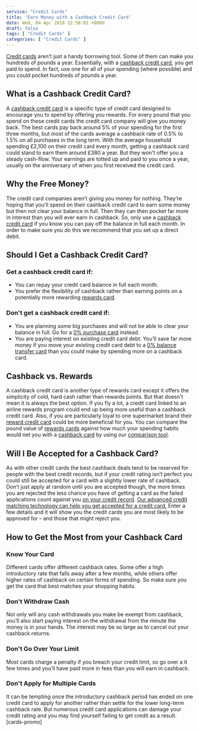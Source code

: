 ```yaml
---
service: "Credit Cards"
title: 'Earn Money with a Cashback Credit Card'
date: Wed, 04 Apr 2018 12:58:01 +0000
draft: false
tags: [ "Credit Cards" ]
categories: [ "Credit Cards" ]
---
```


[Credit cards](https://www.totallymoney.com/credit-cards/) aren't just a handy borrowing tool. Some of them can make you hundreds of pounds a year. Essentially, with a [cashback credit card](https://www.totallymoney.com/credit-cards/cashback/), you get paid to spend. In fact, use one for all of your spending (where possible) and you could pocket hundreds of pounds a year.

What is a Cashback Credit Card?
-------------------------------

A [cashback credit card](https://www.totallymoney.com/credit-cards/cashback/) is a specific type of credit card designed to encourage you to spend by offering you rewards. For every pound that you spend on these credit cards the credit card company will give you money back. The best cards pay back around 5% of your spending for the first three months, but most of the cards average a cashback rate of 0.5% to 1.5% on all purchases in the long term. With the average household spending £2,100 on their credit card every month, getting a cashback card could stand to earn them around £380 a year. But they won't offer you a steady cash-flow. Your earnings are totted up and paid to you once a year, usually on the anniversary of when you first received the credit card.

Why the Free Money?
-------------------

The credit card companies aren’t giving you money for nothing. They’re hoping that you’ll spend on their cashback credit card to earn some money but then not clear your balance in full. Then they can then pocket far more in interest than you will ever earn in cashback. So, only use a [cashback credit card](https://www.totallymoney.com/credit-cards/cashback/) if you know you can pay off the balance in full each month. In order to make sure you do this we recommend that you set up a direct debit.

Should I Get a Cashback Credit Card?
------------------------------------

### Get a cashback credit card if:

*   You can repay your credit card balance in full each month.
*   You prefer the flexibility of cashback rather than earning points on a potentially more rewarding [rewards card](https://www.totallymoney.com/credit-cards/rewards/).

### Don't get a cashback credit card if:

*   You are planning some big purchases and will not be able to clear your balance in full. Go for a [0% purchase card](https://www.totallymoney.com/credit-cards/purchase/) instead.
*   You are paying interest on existing credit card debt. You’ll save far more money if you move your existing credit card debt to a [0% balance transfer card](https://www.totallymoney.com/credit-cards/balance-transfer/) than you could make by spending more on a cashback card.

Cashback vs. Rewards
--------------------

A cashback credit card is another type of rewards card except it offers the simplicity of cold, hard cash rather than rewards points. But that doesn't mean it is always the best option. If you fly a lot, a credit card linked to an airline rewards program could end up being more useful than a cashback credit card. Also, if you are particularly loyal to one supermarket brand their [reward credit card](https://www.totallymoney.com/credit-cards/rewards/) could be more beneficial for you. You can compare the pound value of [rewards cards](https://www.totallymoney.com/credit-cards/rewards/) against how much your spending habits would net you with a [cashback card](https://www.totallymoney.com/credit-cards/cashback/) by using our [comparison tool](https://www.totallymoney.com/credit-cards/).

Will I Be Accepted for a Cashback Card?
---------------------------------------

As with other credit cards the best cashback deals tend to be reserved for people with the best credit records, but if your credit rating isn’t perfect you could still be accepted for a card with a slightly lower rate of cashback. Don’t just apply at random until you are accepted though, the more times you are rejected the less chance you have of getting a card as the failed applications count against you [on your credit record](https://www.totallymoney.com/free-credit-report/understanding-your-credit-score/). [Our advanced credit matching technology can help you get accepted for a credit card.](https://www.totallymoney.com/credit-cards/) Enter a few details and it will show you the credit cards you are most likely to be approved for – and those that might reject you.

How to Get the Most from your Cashback Card
-------------------------------------------

### Know Your Card

Different cards offer different cashback rates. Some offer a high introductory rate that falls away after a few months, while others offer higher rates of cashback on certain forms of spending. So make sure you get the card that best matches your shopping habits.

### Don't Withdraw Cash

Not only will any cash withdrawals you make be exempt from cashback, you’ll also start paying interest on the withdrawal from the minute the money is in your hands. The interest may be so large as to cancel out your cashback returns.

### Don't Go Over Your Limit

Most cards charge a penalty if you breach your credit limit, so go over a it few times and you’ll have paid more in fees than you will earn in cashback.

### Don't Apply for Multiple Cards

It can be tempting once the introductory cashback period has ended on one credit card to apply for another rather than settle for the lower long-term cashback rate. But numerous credit card applications can damage your credit rating and you may find yourself failing to get credit as a result. \[cards-promo\]